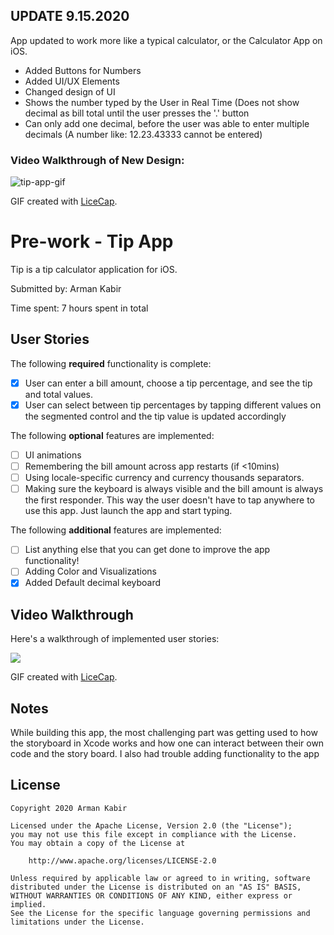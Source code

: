 UPDATE 9.15.2020
-
App updated to work more like a typical calculator, or the Calculator App on iOS.
- Added Buttons for Numbers
- Added UI/UX Elements
- Changed design of UI
- Shows the number typed by the User in Real Time (Does not show decimal as bill total until the user presses the '.' button
- Can only add one decimal, before the user was able to enter multiple decimals (A number like: 12.23.43333 cannot be entered)

### Video Walkthrough of New Design: 
![tip-app-gif](https://i.imgur.com/MPOXJp7.gif)

GIF created with [LiceCap](http://www.cockos.com/licecap/).

# Pre-work - Tip App

Tip is a tip calculator application for iOS.

Submitted by: Arman Kabir

Time spent: 7 hours spent in total

## User Stories

The following **required** functionality is complete:

* [X] User can enter a bill amount, choose a tip percentage, and see the tip and total values.
* [X] User can select between tip percentages by tapping different values on the segmented control and the tip value is updated accordingly

The following **optional** features are implemented:

* [ ] UI animations
* [ ] Remembering the bill amount across app restarts (if <10mins)
* [ ] Using locale-specific currency and currency thousands separators.
* [ ] Making sure the keyboard is always visible and the bill amount is always the first responder. This way the user doesn't have to tap anywhere to use this app. Just launch the app and start typing.

The following **additional** features are implemented:

- [ ] List anything else that you can get done to improve the app functionality!
- [ ]  Adding Color and Visualizations
- [X]  Added Default decimal keyboard

## Video Walkthrough

Here's a walkthrough of implemented user stories:

<img src='https://i.imgur.com/ttyPthD.gif' />

GIF created with [LiceCap](http://www.cockos.com/licecap/).

## Notes

While building this app, the most challenging part was getting used to how the storyboard in Xcode works and how one can interact between their own code and the story board. I also had trouble adding functionality to the app

## License

    Copyright 2020 Arman Kabir

    Licensed under the Apache License, Version 2.0 (the "License");
    you may not use this file except in compliance with the License.
    You may obtain a copy of the License at

        http://www.apache.org/licenses/LICENSE-2.0

    Unless required by applicable law or agreed to in writing, software
    distributed under the License is distributed on an "AS IS" BASIS,
    WITHOUT WARRANTIES OR CONDITIONS OF ANY KIND, either express or implied.
    See the License for the specific language governing permissions and
    limitations under the License.
